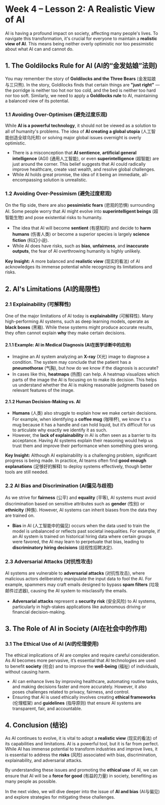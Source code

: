 # Week 4 – Lesson 2: A Realistic View of AI

AI is having a profound impact on society, affecting many people's lives. To navigate this transformation, it's crucial for everyone to maintain a **realistic view of AI**. This means being neither overly optimistic nor too pessimistic about what AI can and cannot do.

## 1. The Goldilocks Rule for AI (AI的“金发姑娘”法则)

You may remember the story of **Goldilocks and the Three Bears** (金发姑娘与三只熊). In the story, Goldilocks finds that certain things are **"just right"** — the porridge is neither too hot nor too cold, and the bed is neither too hard nor too soft. Similarly, we need to apply a **Goldilocks rule** to AI, maintaining a balanced view of its potential.

### 1.1 Avoiding Over-Optimism (避免过度乐观)

While **AI is a powerful technology**, it should not be viewed as a solution to all of humanity's problems. The idea of **AI creating a global utopia** (人工智能创造全球乌托邦) or solving major global issues overnight is overly optimistic.

- There is a misconception that **AI sentience**, **artificial general intelligence** (AGI) (通用人工智能), or even **superintelligence** (超智能) are just around the corner. This belief suggests that AI could radically improve healthcare, create vast wealth, and resolve global challenges. 
- While AI holds great promise, the idea of it being an immediate, all-encompassing solution is unrealistic.

### 1.2 Avoiding Over-Pessimism (避免过度悲观)

On the flip side, there are also **pessimistic fears** (悲观的恐惧) surrounding AI. Some people worry that AI might evolve into **superintelligent beings** (超智能生物) and pose existential risks to humanity.

- The idea that AI will become **sentient** (有感知的) and decide to **harm humans** (伤害人类) or become a superior species is largely **science fiction** (科幻小说). 
- While AI does have risks, such as **bias**, **unfairness**, and **inaccurate outputs**, the fear of AI overthrowing humanity is highly unlikely.

**Key Insight:** A more balanced and **realistic view** (现实的看法) of AI acknowledges its immense potential while recognizing its limitations and risks.

## 2. AI's Limitations (AI的局限性)

### 2.1 Explainability (可解释性)

One of the major limitations of AI today is **explainability** (可解释性). Many high-performing AI systems, such as deep learning models, operate as **black boxes** (黑箱). While these systems might produce accurate results, they often cannot explain **why** they make certain decisions.

#### 2.1.1 Example: AI in Medical Diagnosis (AI在医学诊断中的应用)
- Imagine an AI system analyzing an **X-ray** (X光) image to diagnose a condition. The system may conclude that the patient has a **pneumothorax** (气胸), but how do we know if the diagnosis is accurate? 
- In cases like this, **heatmaps** (热图) can help. A heatmap visualizes which parts of the image the AI is focusing on to make its decision. This helps us understand whether the AI is making reasonable judgments based on relevant features of the image.

#### 2.1.2 Human Decision-Making vs. AI
- **Humans** (人类) also struggle to explain how we make certain decisions. For example, when identifying a **coffee mug** (咖啡杯), we know it's a mug because it has a handle and can hold liquid, but it’s difficult for us to articulate why exactly we identify it as such.
- However, the **lack of explainability** in AI is often seen as a barrier to its acceptance. Having AI systems explain their reasoning would help us trust them and improve their performance when something goes wrong.

**Key Insight:** Although AI explainability is a challenging problem, significant progress is being made. In practice, AI teams often find **good enough explanations** (足够好的解释) to deploy systems effectively, though better tools are still needed.

### 2.2 AI Bias and Discrimination (AI偏见与歧视)

As we strive for **fairness** (公平) and **equality** (平等), AI systems must avoid discrimination based on sensitive attributes such as **gender** (性别) or **ethnicity** (种族). However, AI systems can inherit biases from the data they are trained on.

- **Bias** in AI (人工智能中的偏见) occurs when the data used to train the model is unbalanced or reflects past societal inequalities. For example, if an AI system is trained on historical hiring data where certain groups were favored, the AI may learn to perpetuate that bias, leading to **discriminatory hiring decisions** (歧视性招聘决定).

### 2.3 Adversarial Attacks (对抗性攻击)

AI systems are vulnerable to **adversarial attacks** (对抗性攻击), where malicious actors deliberately manipulate the input data to fool the AI. For example, spammers may craft emails designed to bypass **spam filters** (垃圾邮件过滤器), causing the AI system to misclassify the emails.

- **Adversarial attacks** represent a **security risk** (安全风险) to AI systems, particularly in high-stakes applications like autonomous driving or financial decision-making.

## 3. The Role of AI in Society (AI在社会中的作用)

### 3.1 The Ethical Use of AI (AI的伦理使用)

The ethical implications of AI are complex and require careful consideration. As AI becomes more pervasive, it’s essential that AI technologies are used to benefit **society** (社会) and to improve the **well-being** (福祉) of individuals, without causing harm.

- AI can enhance lives by improving healthcare, automating routine tasks, and making decisions faster and more accurately. However, it also poses challenges related to privacy, fairness, and control.
- Ensuring that AI is used ethically involves creating **ethical frameworks** (伦理框架) and **guidelines** (指导原则) that ensure AI systems are transparent, fair, and accountable.

## 4. Conclusion (结论)

As AI continues to evolve, it is vital to adopt a **realistic view** (现实的看法) of its capabilities and limitations. AI is a powerful tool, but it is far from perfect. While AI has immense potential to transform industries and improve lives, it is essential to address the **risks** (风险) associated with bias, discrimination, explainability, and adversarial attacks.

By understanding these issues and promoting the **ethical use** of AI, we can ensure that AI will be a **force for good** (有益的力量) in society, benefiting as many people as possible.

In the next video, we will dive deeper into the issue of **AI and bias** (AI与偏见) and explore strategies for mitigating these challenges.
